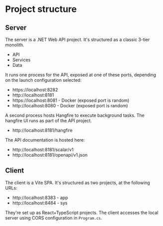 Project structure
=================

## Server

The server is a .NET Web API project.
It's structured as a classic 3-tier monolith.

* API
* Services
* Data

It runs one process for the API, exposed at one of these ports, depending on the launch configuration selected:

* https://localhost:8282
* http://localhost:8181
* https://localhost:8081 - Docker (exposed port is random)
* http://localhost:8080 - Docker (exposed port is random)

A second process hosts Hangfire to execute background tasks.
The hangfire UI runs as part of the API project.

* http://localhost:8181/hangfire

The API documentation is hosted here:

* http://localhost:8181/scalar/v1
* http://localhost:8181/openapi/v1.json

## Client

The client is a Vite SPA.
It's structured as two projects, at the following URLs:

* http://localhost:8383 - app
* http://localhost:8484 - sys

They're set up as React+TypeScript projects.
The client accesses the local server using CORS configuration in `Program.cs`.
